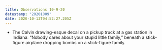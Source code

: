 ```yaml
---
title: Observations 10-9-20
datestamp: "20201009"
date: 2020-10-13T04:52:27.205Z
---
```

- The Calvin drawing-esque decal on a pickup truck at a gas station in Indiana: “Nobody cares about your stupid little family,” beneath a stick-figure airplane dropping bombs on a stick-figure family.